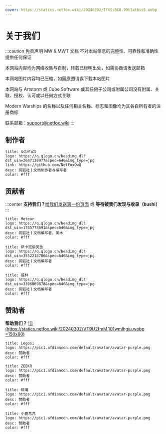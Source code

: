 ```yaml
---
cover: https://statics.netfox.wiki/20240302/TfXSs6C8.99t3atbso5.webp
---
```


# 关于我们

:::caution 免责声明
MW & MWT 文档 不对本站信息的完整性、可靠性和准确性提供任何保证

本网站内容均为网络收集与自制，转载已标明出处，如需协商请发送邮箱

本网站图片内容均已压缩，如需原图请误下载本站图片

本网站与 Artstorm 或 Cube Software 或其任何子公司或附属公司没有附属、关联、授权、认可或以任何方式关联

Modern Warships 的名称以及任何相关名称、标志和图像均为其各自所有者的注册商标

联系邮箱：<support@netfox.wiki>
:::

## 制作者

```component VPCard
title: ᕡᕮᔨᖼᐃᘥ
logo: https://q.qlogo.cn/headimg_dl?dst_uin=2647130977&spec=640&img_type=jpg
link: https://github.com/NetFoxQwQ
desc: 网狐社丨文档制作者与编写者
color: #fff
```

## 贡献者

:::center
**支持我们？**[给我们发送第一份页面](markdown/index.md) 或 **等待被我们发现与收录（bushi）**
:::

```component VPCard
title: Meteor
logo: https://q.qlogo.cn/headimg_dl?dst_uin=1745778691&spec=640&img_type=jpg
desc: 网狐社丨文档编写者、美术
color: #fff
```

```component VPCard
title: 萨卡班偷笑鱼
logo: https://q.qlogo.cn/headimg_dl?dst_uin=3552218786&spec=640&img_type=jpg
desc: 网狐社丨文档编写者
color: #fff
```

```component VPCard
title: 威林
logo: https://q.qlogo.cn/headimg_dl?dst_uin=3396069878&spec=640&img_type=jpg
desc: 网狐社丨文档编写者
color: #fff
```

## 赞助者

**帮助我们？**
[![](https://statics.netfox.wiki/20240302/VT9U2fmM.101wmlhgiu.webp =150x60)](https://afdian.net/order/create?plan_id=2bf62f5ebc1811ed9c3f5254001e7c00&product_type=0&month=1)

```component VPCard
title: Legosi
logo: https://pic1.afdiancdn.com/default/avatar/avatar-purple.png
desc: 赞助者
color: #fff
```

```component VPCard
title: ZEEKR
logo: https://pic1.afdiancdn.com/default/avatar/avatar-purple.png
desc: 赞助者
color: #fff
```

```component VPCard
title: 琉璃
logo: https://pic1.afdiancdn.com/default/avatar/avatar-purple.png
desc: 赞助者
color: #fff
```

```component VPCard
title: 小鹿芃芃
logo: https://pic1.afdiancdn.com/default/avatar/avatar-purple.png
desc: 赞助者
color: #fff
```

